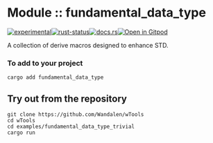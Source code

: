 <!-- {{# generate.module_header{} #}} -->

# Module :: fundamental_data_type
<!--{ generate.module_header.start() }-->
 [![experimental](https://raster.shields.io/static/v1?label=&message=experimental&color=orange)](https://github.com/emersion/stability-badges#experimental)[![rust-status](https://github.com/Wandalen/wTools/actions/workflows/module_fundamental_data_type_push.yml/badge.svg)](https://github.com/Wandalen/wTools/actions/workflows/module_fundamental_data_type_push.yml)[![docs.rs](https://img.shields.io/docsrs/fundamental_data_type?color=e3e8f0&logo=docs.rs)](https://docs.rs/fundamental_data_type)[![Open in Gitpod](https://raster.shields.io/static/v1?label=try&message=online&color=eee&logo=gitpod&logoColor=eee)](https://gitpod.io/#RUN_PATH=.,SAMPLE_FILE=sample%2Frust%2Ffundamental_data_type_trivial%2Fsrc%2Fmain.rs,RUN_POSTFIX=--example%20fundamental_data_type_trivial/https://github.com/Wandalen/wTools)
<!--{ generate.module_header.end }-->

A collection of derive macros designed to enhance STD.

### To add to your project

``` shell
cargo add fundamental_data_type
```

## Try out from the repository

``` shell test
git clone https://github.com/Wandalen/wTools
cd wTools
cd examples/fundamental_data_type_trivial
cargo run
```
<!-- qqq : make sure it exists and working -->
